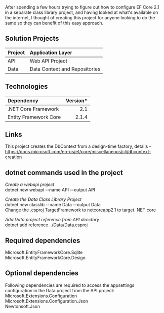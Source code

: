 After spending a few hours trying to figure out how to configure EF Core 2.1 in a separate class library project, and having looked at what's available on the internet, I thought of creating this project for anyone looking to do the same so they can benefit of this easy approach.

## Solution Projects
| Project | Application Layer |
| :--- | :--- |
| API | Web API Project |
| Data | Data Context and Repositories |

## Technologies
| Dependency | Version*
| :--- | ---:
| .NET Core Framework | 2.1
| Entity Framework Core | 2.1.4

## Links 
This project creates the DbContext from a design-time factory, details - 
https://docs.microsoft.com/en-us/ef/core/miscellaneous/cli/dbcontext-creation

## dotnet commands used in the project
*Create a webapi project*  
dotnet new webapi --name API --output API

*Create the Data Class Library Project*  
dotnet new classlib --name Data --output Data  
Change the .csproj TargetFramework to netcoreapp2.1 to target .NET core

*Add Data project reference from API directory*  
dotnet add reference ../Data/Data.csproj

## Required dependencies
Microsoft.EntityFrameworkCore.Sqlite  
Microsoft.EntityFrameworkCore.Design

## Optional dependencies
Following dependencies are required to access the appsettings configuration in the Data project from the API project:  
Microsoft.Extensions.Configuration  
Microsoft.Extensions.Configuration.Json  
Newtonsoft.Json